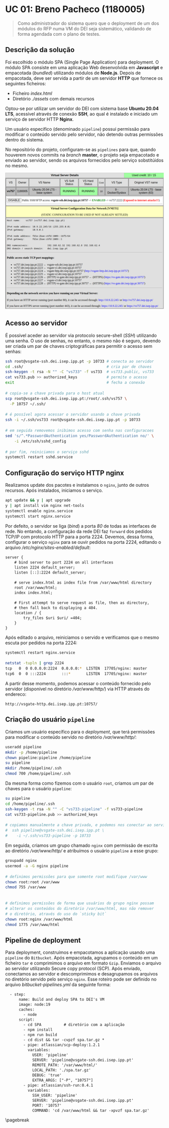 # UC 01: Breno Pacheco (1180005)

> Como administrador do sistema quero que o deployment de um dos módulos do
> RFP numa VM do DEI seja sistemático, validando de forma agendada com o plano
> de testes.

## Descrição da solução

Foi escolhido o módulo SPA (Single Page Application) para deployment. O módulo
SPA consiste em uma aplicação Web desenvolvida em __Javascript__ e empacotada
(_bundled_) utilizando módulos de __Node.js__. Depois de empacotada, deve ser
servida a partir de um servidor **HTTP** que fornece os seguintes ficheiros:

- Ficheiro _index.html_
- Diretório _./assets_ com demais recursos

Optou-se por utilizar um servidor do DEI com sistema base __Ubuntu 20.04
LTS__, acessível através de conexão **SSH**, ao qual é instalado e iniciado um
serviço de servidor HTTP **Nginx**.

Um usuário especifico (denominado `pipeline`) possui permissão para modificar
o conteúdo servido pelo servidor, não detendo outras permissões dentro do
sistema.

No repositório do projeto, configuram-se as `pipelines` para que, quando
houverem novos commits na _branch_ **master**, o projeto seja empacotado e
enviado ao servidor, sendo os arquivos fornecidos pelo serviço sobstitúidos no
mesmo.

![Configuração servidor DEI](./assets/01_configuracao_docker.png)

## Acesso ao servidor

É possível aceder ao servidor via protocolo secure-shell (_SSH_) utilizando
uma senha. O uso de senhas, no entanto, o mesmo não é seguro, devendo ser
criada um par de chaves criptográficas para permitir o acesso sem senhas:

```sh
ssh root@vsgate-ssh.dei.isep.ipp.pt -p 10733 # conecta ao servidor
cd .ssh/                                     # cria par de chaves
ssh-keygen -t rsa -N "" -C "vs733" -f vs733  # vs733.public, vs733
cat vs733.pub >> authorized_keys             # permite o acesso
exit                                         # fecha a conexão

# copia-se a chave privada para o host atual
scp root@vsgate-ssh.dei.isep.ipp.pt:/root/.ssh/vs757 \
  -P 10757 ~/.ssh/

# é possível agora acessar o servidor usando a chave privada
ssh -i ~/.ssh/vs733 root@vsgate-ssh.dei.isep.ipp.pt -p 10733

# em seguida removemos inibimos acesso com senha nas configuracoes
sed 's/^.*PasswordAuthentication yes/PasswordAuthentication no/' \
    -i /etc/ssh/sshd_config

# por fim, reiniciamos o serviço sshd
systemctl restart sshd.service
```

## Configuração do serviço HTTP nginx

Realizamos update dos pacotes e instalamos o `nginx`, junto de outros
recursos. Após instalados, iniciamos o serviço.

```sh
apt update && y | apt upgrade
y | apt install vim nginx net-tools
systemctl enable nginx.service
systemctl start nginx.service
```

Por defeito, o servidor se liga (_bind_) a porta _80_ de todas as interfaces
de rede. No entando, a configuração da rede DEI faz `forward` dos pedidos
TCP/IP com protocolo HTTP para a porta 2224. Devemos, dessa forma, configurar
o serviço `nginx` para se ouvir pedidos na porta 2224, editando o arquivo
_/etc/nginx/sites-enabled/default_:

```
server {
	# bind server to port 2224 on all interfaces
    listen 2224 default_server;
    listen [::]:2224 default_server;

	# serve index.html as index file from /var/www/html directory
    root /var/www/html;
    index index.html;

    # First attempt to serve request as file, then as directory,
    # then fall back to displaying a 404.
    location / {
        try_files $uri $uri/ =404;
    }
}
```

Após editado o arquivo, reiniciamos o servido e verificamos que o mesmo escuta
por pedidos na porta 2224:

```sh
systemctl restart nginx.service

netstat -tupln | grep 2224
tcp   0  0 0.0.0.0:2224  0.0.0.0:*  LISTEN  17705/nginx: master
tcp6  0  0 :::2224       :::*       LISTEN  17705/nginx: master
```

A partir desse momento, podemos acessar o conteúdo fornecido pelo servidor
(disponível no diretório _/var/www/http/_) via HTTP através do endereco:

```
http://vsgate-http.dei.isep.ipp.pt:10757/
```

## Criação do usuário `pipeline`

Criamos um usuário específico para o _deployment_, que terá permissões para
modificar o conteúdo servido no diretório _/var/www/http/_:

```sh
useradd pipeline
mkdir -p /home/pipeline
chown pipeline:pipeline /home/pipeline
su pipeline
mkdir /home/pipeline/.ssh
chmod 700 /home/pipeline/.ssh
```

Da mesma forma como fizemos com o usuário `root`, criamos um par de chaves
para o usuário `pipeline`:

```sh
su pipeline
cd /home/pipeline/.ssh
ssh-keygen -t rsa -N "" -C "vs733-pipeline" -f vs733-pipeline
cat vs733-pipeline.pub >> authorized_keys

# copiamos manualmente a chave privada, e podemos nos conectar ao servidor:
#  ssh pipeline@vsgate-ssh.dei.isep.ipp.pt \
#    -i ~/.ssh/vs733-pipeline -p 10733
```

Em seguida, criamos um grupo chamado `nginx` com permissão de escrita ao
diretório _/var/www/http/_ e atribuímos o usuário `pipeline` a esse grupo:

```sh
groupadd nginx
usermod -a -G nginx pipeline

# definimos permissões para que somente root modifique /var/www
chown root:root /var/www
chmod 755 /var/www


# definimos permissões de forma que usuários do grupo nginx possam
# alterar os conteúdos do diretório /var/www/html, mas não remover
# o diretório, através do uso do `sticky bit`
chown root:nginx /var/www/html
chmod 1775 /var/www/html
```

## Pipeline de deployment

Para deployment, construímos e empacotamos a aplicação usando uma `pipeline`
do `Bitbucket`. Após empacotada, agrupamos o conteúdo em um ficheiro `tar` e
comprimimos o arquivo em formato `Gzip`. Enviamos o arquivo ao servidor
utilizando Secure copy protocol (SCP). Após enviado, conectamos ao servidor e
descomprimimos e desagrupamos os arquivos no diretório servido pelo serviço
`nginx`. Esse roteiro pode ser definido no arquivo _bitbucket-pipelines.yml_
da seguinte forma:

```
  - step:
      name: Build and deploy SPA to DEI's VM
      image: node:19
      caches:
        - node
      script:
        - cd SPA          # diretório com a aplicação
        - npm install
        - npm run build
        - cd dist && tar -cvpzf spa.tar.gz *
        - pipe: atlassian/scp-deploy:1.2.1
          variables:
            USER: 'pipeline'
            SERVER: 'pipeline@vsgate-ssh.dei.isep.ipp.pt'
            REMOTE_PATH: '/var/www/html/'
            LOCAL_PATH: './spa.tar.gz'
            DEBUG: 'true'
            EXTRA_ARGS: ["-P", "10757"]
        - pipe: atlassian/ssh-run:0.4.1
          variables:
            SSH_USER: 'pipeline'
            SERVER: 'pipeline@vsgate-ssh.dei.isep.ipp.pt'
            PORT: '10757'
            COMMAND: 'cd /var/www/html && tar -xpvzf spa.tar.gz'
```

\pagebreak
